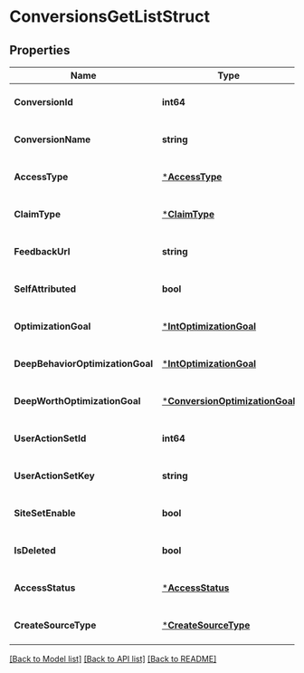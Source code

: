 # ConversionsGetListStruct

## Properties
Name | Type | Description | Notes
------------ | ------------- | ------------- | -------------
**ConversionId** | **int64** |  | [optional] [default to null]
**ConversionName** | **string** |  | [optional] [default to null]
**AccessType** | [***AccessType**](AccessType.md) |  | [optional] [default to null]
**ClaimType** | [***ClaimType**](ClaimType.md) |  | [optional] [default to null]
**FeedbackUrl** | **string** |  | [optional] [default to null]
**SelfAttributed** | **bool** |  | [optional] [default to null]
**OptimizationGoal** | [***IntOptimizationGoal**](IntOptimizationGoal.md) |  | [optional] [default to null]
**DeepBehaviorOptimizationGoal** | [***IntOptimizationGoal**](IntOptimizationGoal.md) |  | [optional] [default to null]
**DeepWorthOptimizationGoal** | [***ConversionOptimizationGoal**](ConversionOptimizationGoal.md) |  | [optional] [default to null]
**UserActionSetId** | **int64** |  | [optional] [default to null]
**UserActionSetKey** | **string** |  | [optional] [default to null]
**SiteSetEnable** | **bool** |  | [optional] [default to null]
**IsDeleted** | **bool** |  | [optional] [default to null]
**AccessStatus** | [***AccessStatus**](AccessStatus.md) |  | [optional] [default to null]
**CreateSourceType** | [***CreateSourceType**](CreateSourceType.md) |  | [optional] [default to null]

[[Back to Model list]](../README.md#documentation-for-models) [[Back to API list]](../README.md#documentation-for-api-endpoints) [[Back to README]](../README.md)


